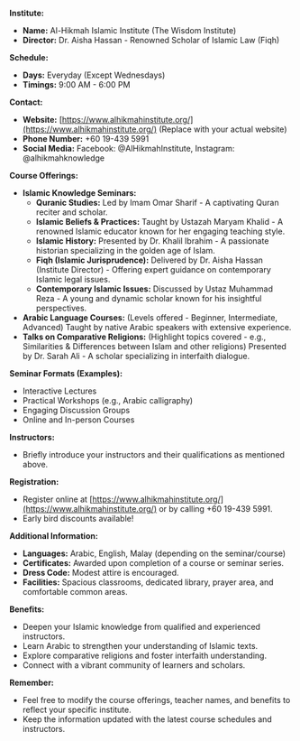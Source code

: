 **Institute:**

* **Name:** Al-Hikmah Islamic Institute (The Wisdom Institute)
* **Director:** Dr. Aisha Hassan - Renowned Scholar of Islamic Law (Fiqh)

**Schedule:**

* **Days:** Everyday (Except Wednesdays)
* **Timings:** 9:00 AM - 6:00 PM

**Contact:**

* **Website:** [https://www.alhikmahinstitute.org/](https://www.alhikmahinstitute.org/) (Replace with your actual website)
* **Phone Number:** +60 19-439 5991
* **Social Media:** Facebook: @AlHikmahInstitute, Instagram: @alhikmahknowledge

**Course Offerings:**

* **Islamic Knowledge Seminars:**
    * **Quranic Studies:** Led by Imam Omar Sharif - A captivating Quran reciter and scholar. 
    * **Islamic Beliefs & Practices:** Taught by Ustazah Maryam Khalid - A renowned Islamic educator known for her engaging teaching style.
    * **Islamic History:** Presented by Dr. Khalil Ibrahim - A passionate historian specializing in the golden age of Islam.
    * **Fiqh (Islamic Jurisprudence):** Delivered by Dr. Aisha Hassan (Institute Director) - Offering expert guidance on contemporary Islamic legal issues.
    * **Contemporary Islamic Issues:** Discussed by Ustaz Muhammad Reza - A young and dynamic scholar known for his insightful perspectives.
* **Arabic Language Courses:**  (Levels offered - Beginner, Intermediate, Advanced) Taught by native Arabic speakers with extensive experience.
* **Talks on Comparative Religions:** (Highlight topics covered - e.g., Similarities & Differences between Islam and other religions) Presented by Dr. Sarah Ali - A scholar specializing in interfaith dialogue.

**Seminar Formats (Examples):**

* Interactive Lectures
* Practical Workshops (e.g., Arabic calligraphy)
* Engaging Discussion Groups
* Online and In-person Courses

**Instructors:**

* Briefly introduce your instructors and their qualifications as mentioned above.

**Registration:**

* Register online at [https://www.alhikmahinstitute.org/](https://www.alhikmahinstitute.org/) or by calling +60 19-439 5991.
* Early bird discounts available!

**Additional Information:**

* **Languages:** Arabic, English, Malay (depending on the seminar/course)
* **Certificates:** Awarded upon completion of a course or seminar series.
* **Dress Code:** Modest attire is encouraged.
* **Facilities:** Spacious classrooms, dedicated library, prayer area, and comfortable common areas.

**Benefits:**

* Deepen your Islamic knowledge from qualified and experienced instructors.
* Learn Arabic to strengthen your understanding of Islamic texts.
* Explore comparative religions and foster interfaith understanding.
* Connect with a vibrant community of learners and scholars.

**Remember:**

* Feel free to modify the course offerings, teacher names, and benefits to reflect your specific institute. 
* Keep the information updated with the latest course schedules and instructors.
